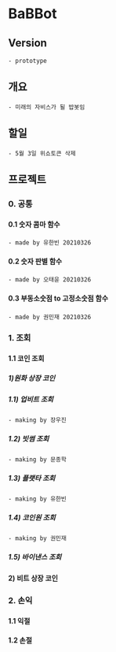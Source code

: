 # BaBBot

## Version
    - prototype

## 개요

    - 미래의 자비스가 될 밥봇임

## 할일
    - 5월 3일 위쇼토큰 삭제

## 프로젝트

### 0. 공통

#### 0.1 숫자 콤마 함수
    - made by 유한빈 20210326

#### 0.2 숫자 판별 함수
    - made by 오태윤 20210326

#### 0.3 부동소숫점 to 고정소숫점 함수
    - made by 권민재 20210326

### 1. 조회

#### 1.1 코인 조회

##### 1)원화 상장 코인

##### 1.1) 업비트 조회
    - making by 장우진

##### 1.2) 빗썸 조회
    - making by 문종학

##### 1.3) 플랫타 조회
    - making by 유한빈

##### 1.4) 코인원 조회
    - making by 권민재

##### 1.5) 바이낸스 조회

#### 2) 비트 상장 코인

### 2. 손익

#### 1.1 익절

#### 1.2 손절